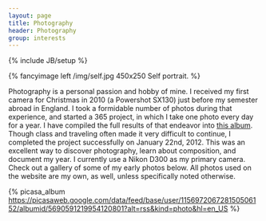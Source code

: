 ```yaml
---
layout: page
title: Photography
header: Photography
group: interests
---
```

{% include JB/setup %}

{% fancyimage left /img/self.jpg 450x250 Self portrait. %}

Photography is a personal passion and hobby of mine. I received my first camera for Christmas in 2010 (a Powershot SX130) just before my semester abroad in England. I took a formidable number of photos during that experience, and started a 365 project, in which I take one photo every day for a year. I have compiled the full results of that endeavor into [this album](/interests/365-project.html). Though class and traveling often made it very difficult to continue, I completed the project successfully on January 22nd, 2012. This was an excellent way to discover photography, learn about composition, and document my year. I currently use a Nikon D300 as my primary camera. Check out a gallery of some of my early photos below. All photos used on the website are my own, as well, unless specifically noted otherwise.


{% picasa_album https://picasaweb.google.com/data/feed/base/user/115697206728150506152/albumid/5690591219954120801?alt=rss&kind=photo&hl=en_US %}
